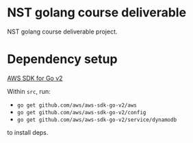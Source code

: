 # NST golang course deliverable

NST golang course deliverable project. 

# Dependency setup

[AWS SDK for Go v2](https://github.com/aws/aws-sdk-go-v2)

Within `src`, run:  
- `go get github.com/aws/aws-sdk-go-v2/aws`
- `go get github.com/aws/aws-sdk-go-v2/config`
- `go get github.com/aws/aws-sdk-go-v2/service/dynamodb`

to install deps. 

